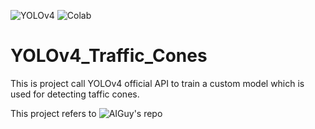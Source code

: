 ![YOLOv4](https://img.shields.io/badge/YOLOv4-API-brightgreen) ![Colab](https://img.shields.io/badge/Colab-training-orange)

# YOLOv4_Traffic_Cones
This is project call YOLOv4 official API to train a custom model which is used for detecting taffic cones.

This project refers to ![AIGuy's repo](https://github.com/theAIGuysCode/YOLOv4-Cloud-Tutorial)
